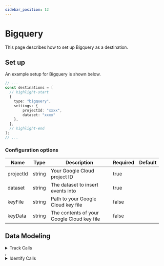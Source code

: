 ```yaml
---
sidebar_position: 12
---
```

# Bigquery

This page describes how to set up Bigquery as a destination.

## Set up
An example setup for Bigquery is shown below.

```ts title="src/pages/api/syft.ts"
// ...
const destinations = [
  // highlight-start
  {
    type: "bigquery",
    settings: {
        projectId: "xxxx",
        dataset: "xxxx"
    },
  },
  // highlight-end
];
// ...
```

### Configuration options

| Name                 | Type           | Description     | Required | Default         |
| -------------------- | -------------- | --------------- | -------- | --------------- |
| projectId | string | Your Google Cloud project ID | true |  |
| dataset | string | The dataset to insert events into | true |  |
| keyFile | string | Path to your Google Cloud key file | false |  |
| keyData | string | The contents of your Google Cloud key file | false |  | 


## Data Modeling
<details>
<summary>Track Calls</summary>

#### Insert


#### Matched events
type = "track" or type = "screen" or type = "page"

#### Data Mapping
| Destination Field                 | Type          | Description     | Source Field   |
| -------------------- | -------------- | -------------- | --------- |
| _id | string | The unique ID of the track call itself. | $.messageId |
| anonymous_id | string | The anonymous ID of the user. | $.anonymousId |
| user_id | string | The User ID. | $.userId |
| context_ip | string | The IP address of the client. Non-user-related context fields sent with each track call. | $.context.ip |
| context_library_name | string | The Logging library name. Non-user-related context fields sent with each track call. | $.context.library.name |
| context_library_version | string | The Logging library version. Non-user-related context fields sent with each track call. | $.context.library.version |
| context_page_path | string | The path of the page on which the event was logged. | $.context.page.path |
| context_page_title | string | The title of the page on which the event was logged. | $.context.page.title |
| context_page_url | string | The full url of the page on which the event was logged. | $.context.page.url |
| context_locale | string | The browsers locale used when the event was logged. | $.context.locale |
| context_user_agent | string | The browsers user-agent string. | $.context.userAgent |
| event | string | The slug of the event name, so you can join the tracks table. | $.event |
| name | string | The event name. | $.name |
| received_at | datetime | When Syft received the track call. | $.receivedAt |
| sent_at | datetime | When a user triggered the track call. This timestamp can also be affected by device clock skew | $.sentAt |
| timestamp | datetime | The UTC-converted timestamp which is set by the Syft library | $.timestamp |
| properties | object | JSON representation of the properties for the event. | $.properties |
| context | object | JSON representation of the context | $.context |
</details>
,<details>
<summary>Identify Calls</summary>

#### Insert


#### Matched events
type = "identify" or type = "group"

#### Data Mapping
| Destination Field                 | Type          | Description     | Source Field   |
| -------------------- | -------------- | -------------- | --------- |
| _id | string | The unique ID of the track call itself. | $.messageId |
| anonymous_id | string | The anonymous ID of the user. | $.anonymousId |
| user_id | string | The User ID. | $.userId |
| context_ip | string | The IP address of the client. Non-user-related context fields sent with each track call. | $.context.ip |
| context_library_name | string | The Logging library name. Non-user-related context fields sent with each track call. | $.context.library.name |
| context_library_version | string | The Logging library version. Non-user-related context fields sent with each track call. | $.context.library.version |
| context_page_path | string | The path of the page on which the event was logged. | $.context.page.path |
| context_page_title | string | The title of the page on which the event was logged. | $.context.page.title |
| context_page_url | string | The full url of the page on which the event was logged. | $.context.page.url |
| context_locale | string | The browsers locale used when the event was logged. | $.context.locale |
| context_user_agent | string | The browsers user-agent string. | $.context.userAgent |
| event | string | The slug of the event name, so you can join the tracks table. | $.event |
| name | string | The event name. | $.name |
| received_at | datetime | When Syft received the track call. | $.receivedAt |
| sent_at | datetime | When a user triggered the track call. This timestamp can also be affected by device clock skew | $.sentAt |
| timestamp | datetime | The UTC-converted timestamp which is set by the Syft library | $.timestamp |
| properties | object | JSON representation of the properties for the event. | $.properties |
| context | object | JSON representation of the context | $.context |
</details>


